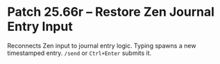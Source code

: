 # Patch 25.66r – Restore Zen Journal Entry Input

Reconnects Zen input to journal entry logic. Typing spawns a new timestamped entry. `/send` or `Ctrl+Enter` submits it.
